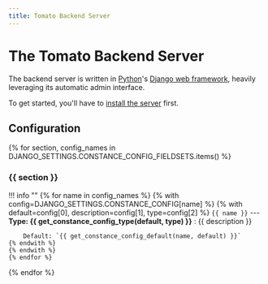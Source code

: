 ```yaml
---
title: Tomato Backend Server
---
```


# The Tomato Backend Server

The backend server is written in [Python]'s [Django web framework][django],
heavily leveraging its automatic admin interface.

To get started, you'll have to [install the server](installation.md) first.

## Configuration

{% for section, config_names in DJANGO_SETTINGS.CONSTANCE_CONFIG_FIELDSETS.items() %}
### {{ section }}

!!! info ""
    {% for name in config_names %}
    {% with config=DJANGO_SETTINGS.CONSTANCE_CONFIG[name] %}
    {% with default=config[0], description=config[1], type=config[2] %}
    `{{ name }}` --- **Type: {{ get_constance_config_type(default, type) }}**
    :   {{ description }}

        Default: `{{ get_constance_config_default(name, default) }}`
    {% endwith %}
    {% endwith %}
    {% endfor %}
{% endfor %}

[certbot]: https://certbot.eff.org/
[compose]: https://docs.docker.com/compose/
[django]: https://www.djangoproject.com/
[docker-desktop]: https://www.docker.com/products/docker-desktop
[docker]: https://www.docker.com/
[nginx]: https://www.nginx.com/
[tomato-git]: https://github.com/dtcooper/tomato
[python]: https://www.python.org/
